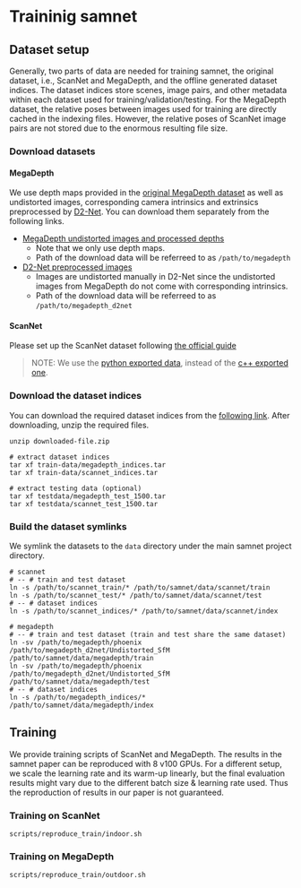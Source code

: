 
# Traininig samnet

## Dataset setup
Generally, two parts of data are needed for training samnet, the original dataset, i.e., ScanNet and MegaDepth, and the offline generated dataset indices. The dataset indices store scenes, image pairs, and other metadata within each dataset used for training/validation/testing. For the MegaDepth dataset, the relative poses between images used for training are directly cached in the indexing files. However, the relative poses of ScanNet image pairs are not stored due to the enormous resulting file size.

### Download datasets
#### MegaDepth
We use depth maps provided in the [original MegaDepth dataset](https://www.cs.cornell.edu/projects/megadepth/) as well as undistorted images, corresponding camera intrinsics and extrinsics preprocessed by [D2-Net](https://github.com/mihaidusmanu/d2-net#downloading-and-preprocessing-the-megadepth-dataset). You can download them separately from the following links. 
- [MegaDepth undistorted images and processed depths](https://www.cs.cornell.edu/projects/megadepth/dataset/Megadepth_v1/MegaDepth_v1.tar.gz)
    - Note that we only use depth maps.
    - Path of the download data will be referreed to as `/path/to/megadepth`
- [D2-Net preprocessed images](https://drive.google.com/drive/folders/1hxpOsqOZefdrba_BqnW490XpNX_LgXPB)
    - Images are undistorted manually in D2-Net since the undistorted images from MegaDepth do not come with corresponding intrinsics.
    - Path of the download data will be referreed to as `/path/to/megadepth_d2net`

#### ScanNet
Please set up the ScanNet dataset following [the official guide](https://github.com/ScanNet/ScanNet#scannet-data)
> NOTE: We use the [python exported data](https://github.com/ScanNet/ScanNet/tree/master/SensReader/python),
instead of the [c++ exported one](https://github.com/ScanNet/ScanNet/tree/master/SensReader/c%2B%2B).

### Download the dataset indices

You can download the required dataset indices from the [following link](https://drive.google.com/drive/folders/1DOcOPZb3-5cWxLqn256AhwUVjBPifhuf).
After downloading, unzip the required files.
```shell
unzip downloaded-file.zip

# extract dataset indices
tar xf train-data/megadepth_indices.tar
tar xf train-data/scannet_indices.tar

# extract testing data (optional)
tar xf testdata/megadepth_test_1500.tar
tar xf testdata/scannet_test_1500.tar
```

### Build the dataset symlinks

We symlink the datasets to the `data` directory under the main samnet project directory.

```shell
# scannet
# -- # train and test dataset
ln -s /path/to/scannet_train/* /path/to/samnet/data/scannet/train
ln -s /path/to/scannet_test/* /path/to/samnet/data/scannet/test
# -- # dataset indices
ln -s /path/to/scannet_indices/* /path/to/samnet/data/scannet/index

# megadepth
# -- # train and test dataset (train and test share the same dataset)
ln -sv /path/to/megadepth/phoenix /path/to/megadepth_d2net/Undistorted_SfM /path/to/samnet/data/megadepth/train
ln -sv /path/to/megadepth/phoenix /path/to/megadepth_d2net/Undistorted_SfM /path/to/samnet/data/megadepth/test
# -- # dataset indices
ln -s /path/to/megadepth_indices/* /path/to/samnet/data/megadepth/index
```


## Training
We provide training scripts of ScanNet and MegaDepth. The results in the samnet paper can be reproduced with 8 v100 GPUs. For a different setup, we scale the learning rate and its warm-up linearly, but the final evaluation results might vary due to the different batch size & learning rate used. Thus the reproduction of results in our paper is not guaranteed.


### Training on ScanNet
``` shell
scripts/reproduce_train/indoor.sh
```


### Training on MegaDepth
``` shell
scripts/reproduce_train/outdoor.sh
```